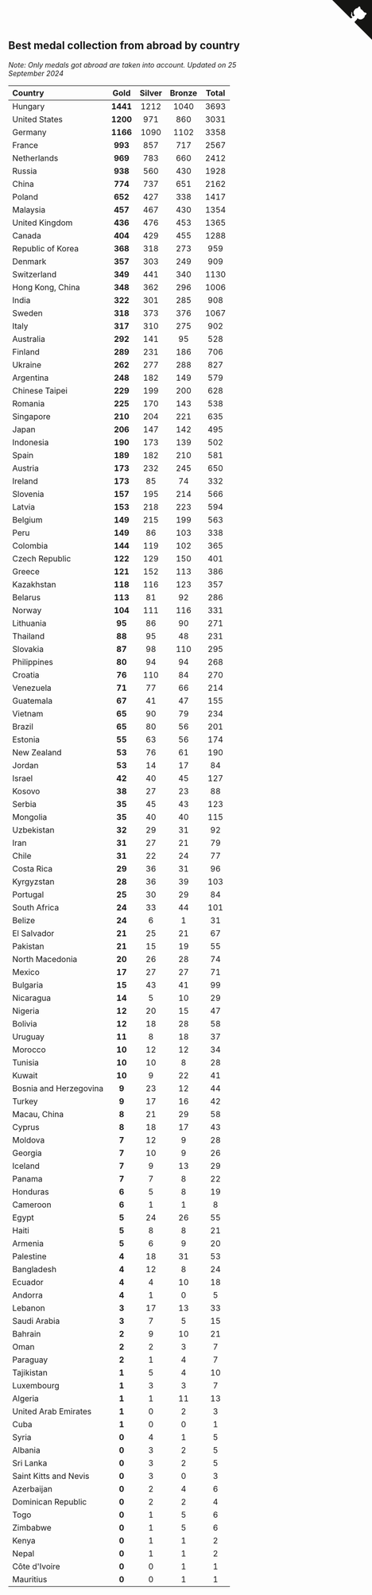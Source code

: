 ## Best medal collection from abroad by country

*Note: Only medals got abroad are taken into account.*
*Updated on 25 September 2024*

| Country | Gold | Silver | Bronze | Total |
| :--- | :--: | :--: | :--: | :--: |
| Hungary | **1441** | 1212 | 1040 | 3693 |
| United States | **1200** | 971 | 860 | 3031 |
| Germany | **1166** | 1090 | 1102 | 3358 |
| France | **993** | 857 | 717 | 2567 |
| Netherlands | **969** | 783 | 660 | 2412 |
| Russia | **938** | 560 | 430 | 1928 |
| China | **774** | 737 | 651 | 2162 |
| Poland | **652** | 427 | 338 | 1417 |
| Malaysia | **457** | 467 | 430 | 1354 |
| United Kingdom | **436** | 476 | 453 | 1365 |
| Canada | **404** | 429 | 455 | 1288 |
| Republic of Korea | **368** | 318 | 273 | 959 |
| Denmark | **357** | 303 | 249 | 909 |
| Switzerland | **349** | 441 | 340 | 1130 |
| Hong Kong, China | **348** | 362 | 296 | 1006 |
| India | **322** | 301 | 285 | 908 |
| Sweden | **318** | 373 | 376 | 1067 |
| Italy | **317** | 310 | 275 | 902 |
| Australia | **292** | 141 | 95 | 528 |
| Finland | **289** | 231 | 186 | 706 |
| Ukraine | **262** | 277 | 288 | 827 |
| Argentina | **248** | 182 | 149 | 579 |
| Chinese Taipei | **229** | 199 | 200 | 628 |
| Romania | **225** | 170 | 143 | 538 |
| Singapore | **210** | 204 | 221 | 635 |
| Japan | **206** | 147 | 142 | 495 |
| Indonesia | **190** | 173 | 139 | 502 |
| Spain | **189** | 182 | 210 | 581 |
| Austria | **173** | 232 | 245 | 650 |
| Ireland | **173** | 85 | 74 | 332 |
| Slovenia | **157** | 195 | 214 | 566 |
| Latvia | **153** | 218 | 223 | 594 |
| Belgium | **149** | 215 | 199 | 563 |
| Peru | **149** | 86 | 103 | 338 |
| Colombia | **144** | 119 | 102 | 365 |
| Czech Republic | **122** | 129 | 150 | 401 |
| Greece | **121** | 152 | 113 | 386 |
| Kazakhstan | **118** | 116 | 123 | 357 |
| Belarus | **113** | 81 | 92 | 286 |
| Norway | **104** | 111 | 116 | 331 |
| Lithuania | **95** | 86 | 90 | 271 |
| Thailand | **88** | 95 | 48 | 231 |
| Slovakia | **87** | 98 | 110 | 295 |
| Philippines | **80** | 94 | 94 | 268 |
| Croatia | **76** | 110 | 84 | 270 |
| Venezuela | **71** | 77 | 66 | 214 |
| Guatemala | **67** | 41 | 47 | 155 |
| Vietnam | **65** | 90 | 79 | 234 |
| Brazil | **65** | 80 | 56 | 201 |
| Estonia | **55** | 63 | 56 | 174 |
| New Zealand | **53** | 76 | 61 | 190 |
| Jordan | **53** | 14 | 17 | 84 |
| Israel | **42** | 40 | 45 | 127 |
| Kosovo | **38** | 27 | 23 | 88 |
| Serbia | **35** | 45 | 43 | 123 |
| Mongolia | **35** | 40 | 40 | 115 |
| Uzbekistan | **32** | 29 | 31 | 92 |
| Iran | **31** | 27 | 21 | 79 |
| Chile | **31** | 22 | 24 | 77 |
| Costa Rica | **29** | 36 | 31 | 96 |
| Kyrgyzstan | **28** | 36 | 39 | 103 |
| Portugal | **25** | 30 | 29 | 84 |
| South Africa | **24** | 33 | 44 | 101 |
| Belize | **24** | 6 | 1 | 31 |
| El Salvador | **21** | 25 | 21 | 67 |
| Pakistan | **21** | 15 | 19 | 55 |
| North Macedonia | **20** | 26 | 28 | 74 |
| Mexico | **17** | 27 | 27 | 71 |
| Bulgaria | **15** | 43 | 41 | 99 |
| Nicaragua | **14** | 5 | 10 | 29 |
| Nigeria | **12** | 20 | 15 | 47 |
| Bolivia | **12** | 18 | 28 | 58 |
| Uruguay | **11** | 8 | 18 | 37 |
| Morocco | **10** | 12 | 12 | 34 |
| Tunisia | **10** | 10 | 8 | 28 |
| Kuwait | **10** | 9 | 22 | 41 |
| Bosnia and Herzegovina | **9** | 23 | 12 | 44 |
| Turkey | **9** | 17 | 16 | 42 |
| Macau, China | **8** | 21 | 29 | 58 |
| Cyprus | **8** | 18 | 17 | 43 |
| Moldova | **7** | 12 | 9 | 28 |
| Georgia | **7** | 10 | 9 | 26 |
| Iceland | **7** | 9 | 13 | 29 |
| Panama | **7** | 7 | 8 | 22 |
| Honduras | **6** | 5 | 8 | 19 |
| Cameroon | **6** | 1 | 1 | 8 |
| Egypt | **5** | 24 | 26 | 55 |
| Haiti | **5** | 8 | 8 | 21 |
| Armenia | **5** | 6 | 9 | 20 |
| Palestine | **4** | 18 | 31 | 53 |
| Bangladesh | **4** | 12 | 8 | 24 |
| Ecuador | **4** | 4 | 10 | 18 |
| Andorra | **4** | 1 | 0 | 5 |
| Lebanon | **3** | 17 | 13 | 33 |
| Saudi Arabia | **3** | 7 | 5 | 15 |
| Bahrain | **2** | 9 | 10 | 21 |
| Oman | **2** | 2 | 3 | 7 |
| Paraguay | **2** | 1 | 4 | 7 |
| Tajikistan | **1** | 5 | 4 | 10 |
| Luxembourg | **1** | 3 | 3 | 7 |
| Algeria | **1** | 1 | 11 | 13 |
| United Arab Emirates | **1** | 0 | 2 | 3 |
| Cuba | **1** | 0 | 0 | 1 |
| Syria | **0** | 4 | 1 | 5 |
| Albania | **0** | 3 | 2 | 5 |
| Sri Lanka | **0** | 3 | 2 | 5 |
| Saint Kitts and Nevis | **0** | 3 | 0 | 3 |
| Azerbaijan | **0** | 2 | 4 | 6 |
| Dominican Republic | **0** | 2 | 2 | 4 |
| Togo | **0** | 1 | 5 | 6 |
| Zimbabwe | **0** | 1 | 5 | 6 |
| Kenya | **0** | 1 | 1 | 2 |
| Nepal | **0** | 1 | 1 | 2 |
| Côte d'Ivoire | **0** | 0 | 1 | 1 |
| Mauritius | **0** | 0 | 1 | 1 |


<a href="https://github.com/jonatanklosko/wca_statistics" class="github-corner" aria-label="View source on Github"><svg width="80" height="80" viewBox="0 0 250 250" style="fill:#151513; color:#fff; position: absolute; top: 0; border: 0; right: 0;" aria-hidden="true"><path d="M0,0 L115,115 L130,115 L142,142 L250,250 L250,0 Z"></path><path d="M128.3,109.0 C113.8,99.7 119.0,89.6 119.0,89.6 C122.0,82.7 120.5,78.6 120.5,78.6 C119.2,72.0 123.4,76.3 123.4,76.3 C127.3,80.9 125.5,87.3 125.5,87.3 C122.9,97.6 130.6,101.9 134.4,103.2" fill="currentColor" style="transform-origin: 130px 106px;" class="octo-arm"></path><path d="M115.0,115.0 C114.9,115.1 118.7,116.5 119.8,115.4 L133.7,101.6 C136.9,99.2 139.9,98.4 142.2,98.6 C133.8,88.0 127.5,74.4 143.8,58.0 C148.5,53.4 154.0,51.2 159.7,51.0 C160.3,49.4 163.2,43.6 171.4,40.1 C171.4,40.1 176.1,42.5 178.8,56.2 C183.1,58.6 187.2,61.8 190.9,65.4 C194.5,69.0 197.7,73.2 200.1,77.6 C213.8,80.2 216.3,84.9 216.3,84.9 C212.7,93.1 206.9,96.0 205.4,96.6 C205.1,102.4 203.0,107.8 198.3,112.5 C181.9,128.9 168.3,122.5 157.7,114.1 C157.9,116.9 156.7,120.9 152.7,124.9 L141.0,136.5 C139.8,137.7 141.6,141.9 141.8,141.8 Z" fill="currentColor" class="octo-body"></path></svg></a><style>.github-corner:hover .octo-arm{animation:octocat-wave 560ms ease-in-out}@keyframes octocat-wave{0%,100%{transform:rotate(0)}20%,60%{transform:rotate(-25deg)}40%,80%{transform:rotate(10deg)}}@media (max-width:500px){.github-corner:hover .octo-arm{animation:none}.github-corner .octo-arm{animation:octocat-wave 560ms ease-in-out}}</style>
